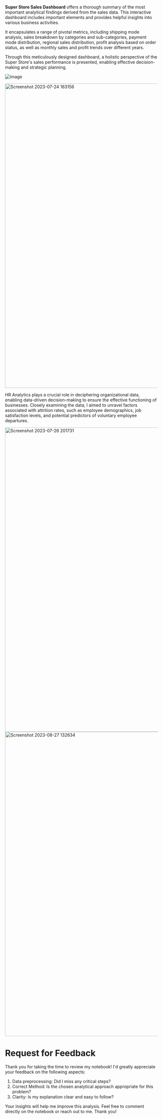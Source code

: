 **Super Store Sales Dashboard** offers a thorough summary of the most important analytical findings derived from the sales data. This interactive dashboard includes important elements and provides helpful insights into various business activities.

It encapsulates a range of pivotal metrics, including shipping mode analysis, sales breakdown by categories and sub-categories, payment mode distribution, regional sales distribution, profit analysis based on order status, as well as monthly sales and profit trends over different years.

Through this meticulously designed dashboard, a holistic perspective of the Super Store's sales performance is presented, enabling effective decision-making and strategic planning.


![image](https://github.com/Shifanaaz125/Power-BI/assets/120267469/bd684318-95d4-498b-935a-2d9072dca214)

<img width="1000" alt="Screenshot 2023-07-24 163156" src="https://github.com/Shifanaaz125/Power-BI/assets/120267469/a3bf3ec5-ada4-4a24-9c75-de135361c02b">

HR Analytics plays a crucial role in deciphering organizational data, enabling data-driven decision-making to ensure the effective functioning of businesses. Closely examining the data, I aimed to unravel factors associated with attrition rates, such as employee demographics, job satisfaction levels, and potential predictors of voluntary employee departures.

<img width="1000" alt="Screenshot 2023-07-26 201731" src="https://github.com/Shifanaaz125/Power-BI/assets/120267469/b28b9768-1f59-44a3-af05-3b12f0c0555a">

<img width="1000" alt="Screenshot 2023-08-27 132634" src="https://github.com/Shifanaaz125/Power-BI/assets/120267469/59b7ed15-d909-4334-9618-a145e10c4638">




# Request for Feedback
Thank you for taking the time to review my notebook! I'd greatly appreciate your feedback on the following aspects:

1. Data preprocessing: Did I miss any critical steps?
2. Correct Method: Is the chosen analytical approach appropriate for this problem?
3. Clarity: Is my explanation clear and easy to follow?
   
Your insights will help me improve this analysis. Feel free to comment directly on the notebook or reach out to me. Thank you!

 
 
